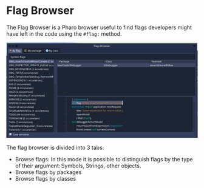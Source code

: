 # Flag Browser

The Flag Browser is a Pharo browser useful to find flags developers might have left in the code using the `#flag:` method.

![Flag Browser example](resources/FlagBrowser.png)

The flag browser is divided into 3 tabs:
- Browse flags: In this mode it is possible to distinguish flags by the type of their argument: Symbols, Strings, other objects.
- Browse flags by packages
- Browse flags by classes
